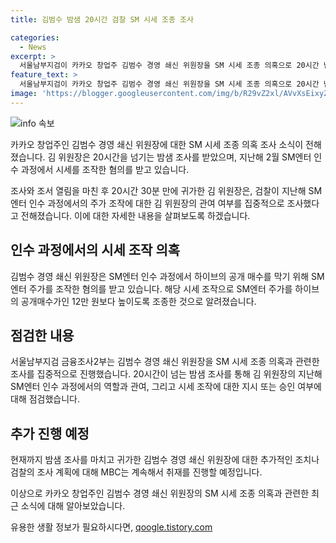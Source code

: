 ```yaml
---
title: 김범수 밤샘 20시간 검찰 SM 시세 조종 조사

categories:
  - News
excerpt: >
  서울남부지검이 카카오 창업주 김범수 경영 쇄신 위원장을 SM 시세 조종 의혹으로 20시간 넘는 밤샘 조사한 후 조사를 마치고 귀가했다. 김 위원장은 SM엔터 인수 과정에서 하이브의 매수를 막기 위해 시세를 조종한 혐의를 받고, 검찰은 그의 지시 또는 승인 여부를 조사 중이다. MBC 뉴스가 제보를 기다린다. (150자)
feature_text: >
  서울남부지검이 카카오 창업주 김범수 경영 쇄신 위원장을 SM 시세 조종 의혹으로 20시간 넘는 밤샘 조사한 후 조사를 마치고 귀가했다. 김 위원장은 SM엔터 인수 과정에서 하이브의 매수를 막기 위해 시세를 조종한 혐의를 받고, 검찰은 그의 지시 또는 승인 여부를 조사 중이다. MBC 뉴스가 제보를 기다린다. (150자)
image: 'https://blogger.googleusercontent.com/img/b/R29vZ2xl/AVvXsEixyZcFfHzMRdzZMjFBmAUKJYCLCGyLL1o632UiGVXcaFdKo_bkvkuCioo0uUKlGfBVcT3P84aROyZIXSBEx3Aw5nCQ3pTgDom1WDC4m8eifvWiAmWEEVb4x6G_l8C0QH225ldMjyaFvpxGEBGNO37VmDTDMHGhJPq73UglMfDca1-0aw/s1600/blogspot.png'
---
```


<p><img src="https://blogger.googleusercontent.com/img/b/R29vZ2xl/AVvXsEixyZcFfHzMRdzZMjFBmAUKJYCLCGyLL1o632UiGVXcaFdKo_bkvkuCioo0uUKlGfBVcT3P84aROyZIXSBEx3Aw5nCQ3pTgDom1WDC4m8eifvWiAmWEEVb4x6G_l8C0QH225ldMjyaFvpxGEBGNO37VmDTDMHGhJPq73UglMfDca1-0aw/s1600/blogspot.png" alt="info 속보" /></p>

<p>카카오 창업주인 김범수 경영 쇄신 위원장에 대한 SM 시세 조종 의혹 조사 소식이 전해졌습니다. 김 위원장은 20시간을 넘기는 밤샘 조사를 받았으며, 지난해 2월 SM엔터 인수 과정에서 시세를 조작한 혐의를 받고 있습니다.</p>

<p>조사와 조서 열림을 마친 후 20시간 30분 만에 귀가한 김 위원장은, 검찰이 지난해 SM엔터 인수 과정에서의 주가 조작에 대한 김 위원장의 관여 여부를 집중적으로 조사했다고 전해졌습니다. 
이에 대한 자세한 내용을 살펴보도록 하겠습니다. </p>

<h2 data-ke-size="size26">인수 과정에서의 시세 조작 의혹</h2>

<p>김범수 경영 쇄신 위원장은 SM엔터 인수 과정에서 하이브의 공개 매수를 막기 위해 SM엔터 주가를 조작한 혐의를 받고 있습니다. 해당 시세 조작으로 SM엔터 주가를 하이브의 공개매수가인 12만 원보다 높이도록 조종한 것으로 알려졌습니다. </p>

<h2 data-ke-size="size26">점검한 내용</h2>

<p>서울남부지검 금융조사2부는 김범수 경영 쇄신 위원장을 SM 시세 조종 의혹과 관련한 조사를 집중적으로 진행했습니다. 20시간이 넘는 밤샘 조사를 통해 김 위원장의 지난해 SM엔터 인수 과정에서의 역할과 관여, 그리고 시세 조작에 대한 지시 또는 승인 여부에 대해 점검했습니다. </p>

<h2 data-ke-size="size26">추가 진행 예정</h2>

<p>현재까지 밤샘 조사를 마치고 귀가한 김범수 경영 쇄신 위원장에 대한 추가적인 조치나 검찰의 조사 계획에 대해 MBC는 계속해서 취재를 진행할 예정입니다. </p>

<p>이상으로 카카오 창업주인 김범수 경영 쇄신 위원장의 SM 시세 조종 의혹과 관련한 최근 소식에 대해 알아보았습니다.</p>
유용한 생활 정보가 필요하시다면, <a href="https://qoogle.tistory.com" rel="dofollow">qoogle.tistory.com</a>


